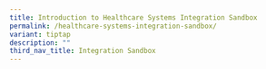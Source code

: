 ```yaml
---
title: Introduction to Healthcare Systems Integration Sandbox
permalink: /healthcare-systems-integration-sandbox/
variant: tiptap
description: ""
third_nav_title: Integration Sandbox
---
```

